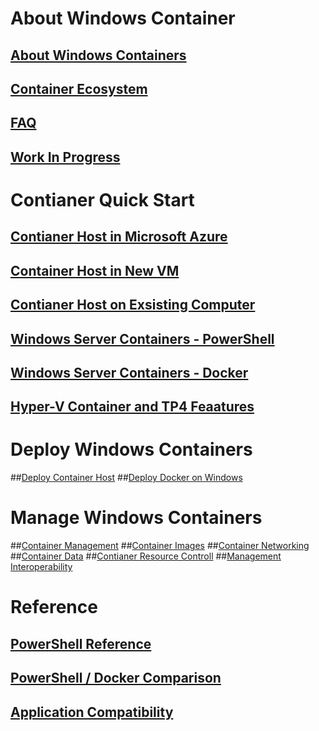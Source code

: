 # About Windows Container
## [About Windows Containers](about/about_overview.md)
## [Container Ecosystem](about/container_ecosystem.md)
## [FAQ](about/faq.md)
## [Work In Progress](about/work_in_progress.md)
# Contianer Quick Start
## [Contianer Host in Microsoft Azure](quick_start/azure_setup.md)
## [Container Host in New VM](quick_start/container_setup.md)
## [Contianer Host on Exsisting Computer ](quick_start/inplace_setup.md)
## [Windows Server Containers - PowerShell](quick_start/manage_powershell.md)
## [Windows Server Containers -  Docker](quick_start/manage_docker.md)
## [Hyper-V Container and TP4 Feaatures](quick_start/TP4_Features.md)
# Deploy Windows Containers
##[Deploy Container Host](user_guide/deployment.md)
##[Deploy Docker on Windows](user_guide/docker_windows.md)
# Manage Windows Containers
##[Container Management](user_guide/manage_containers.md)
##[Container Images](user_guide/manage_images.md)
##[Container Networking](user_guide/container_networking.md)
##[Container Data](user_guide/manage_data.md)
##[Contianer Resource Controll](user_guide/manage_resources.md)
##[Management Interoperability](user_guide/hcs_powershell.md)
# Reference
## [PowerShell Reference](reference/powershell_overview.md)
## [PowerShell / Docker Comparison](reference/ps_docker_comparison.md)
## [Application Compatibility](reference/app_compat.md)
